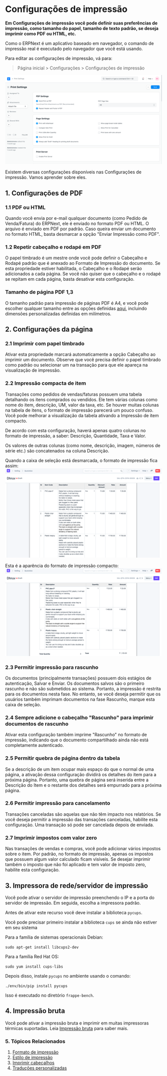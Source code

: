 # Configurações de impressão



**Em Configurações de impressão você pode definir suas preferências de impressão, como tamanho do papel, tamanho de texto padrão, se deseja imprimir como PDF ou HTML, etc.**


Como o ERPNext é um aplicativo baseado em navegador, o comando de impressão real é executado pelo navegador que você está usando.


Para editar as configurações de impressão, vá para:
> Página inicial > Configurações > Configurações de impressão


![Configurações de impressão](/files/print-settings.png)


Existem diversas configurações disponíveis nas Configurações de impressão. Vamos aprender sobre eles.


## 1. Configurações de PDF


### 1.1 PDF ou HTML


Quando você envia por e-mail qualquer documento (como Pedido de Venda/Fatura) do ERPNext, ele é enviado no formato PDF ou HTML. O arquivo é enviado em PDF por padrão. Caso queira enviar um documento no formato HTML, basta desmarcar a opção "Enviar Impressão como PDF".


### 1.2 Repetir cabeçalho e rodapé em PDF


O papel timbrado é um mestre onde você pode definir o Cabeçalho e Rodapé padrão que é anexado ao Formato de Impressão do documento. Se esta propriedade estiver habilitada, o Cabeçalho e o Rodapé serão adicionados a cada página. Se você não quiser que o cabeçalho e o rodapé se repitam em cada página, basta desativar esta configuração.


### Tamanho de página PDF 1,3


O tamanho padrão para impressão de páginas PDF é A4, e você pode escolher qualquer tamanho entre as opções definidas [aqui](https://doc.qt.io/archives/qt-4.8/qprinter.html#PaperSize-enum), incluindo dimensões personalizadas definidas em milímetros.


## 2. Configurações da página


### 2.1 Imprimir com papel timbrado


Ativar esta propriedade marcará automaticamente a opção Cabeçalho ao imprimir um documento. Observe que você precisa definir o papel timbrado como padrão ou selecionar um na transação para que ele apareça na visualização de impressão.


### 2.2 Impressão compacta de item


Transações como pedidos de vendas/faturas possuem uma tabela detalhando os itens comprados ou vendidos. Ele tem várias colunas como nome do item, descrição, UM, valor da taxa, etc. Se houver muitas colunas na tabela de itens, o formato de impressão parecerá um pouco confuso. Você pode melhorar a visualização da tabela ativando a Impressão de item compacto.


De acordo com esta configuração, haverá apenas quatro colunas no formato de impressão, a saber: Descrição, Quantidade, Taxa e Valor.


Os valores de outras colunas (como nome, descrição, imagem, números de série etc.) são concatenados na coluna Descrição.


Quando a caixa de seleção está desmarcada, o formato de impressão fica assim:
![Configurações de formato de impressão incompact](/files/incompact-print.png)


Esta é a aparência do formato de impressão compacto:
![Configurações de formato de impressão compacta](/files/compact-print.png)


### 2.3 Permitir impressão para rascunho


Os documentos (principalmente transações) possuem dois estágios de autenticação, Salvar e Enviar. Os documentos salvos são o primeiro rascunho e não são submetidos ao sistema. Portanto, a impressão é restrita para os documentos nesta fase. No entanto, se você deseja permitir que os usuários também imprimam documentos na fase Rascunho, marque esta caixa de seleção.


### 2.4 Sempre adicione o cabeçalho "Rascunho" para imprimir documentos de rascunho


Ativar esta configuração também imprime "Rascunho" no formato de impressão, indicando que o documento compartilhado ainda não está completamente autenticado.


### 2.5 Permitir quebra de página dentro da tabela


Se a descrição de um item ocupar mais espaço do que o normal de uma página, a ativação dessa configuração dividirá os detalhes do item para a próxima página. Portanto, uma quebra de página será inserida entre a Descrição do Item e o restante dos detalhes será empurrado para a próxima página.


### 2.6 Permitir impressão para cancelamento


Transações canceladas são aquelas que não têm impacto nos relatórios. Se você deseja permitir a impressão das transações canceladas, habilite esta configuração. Uma transação só pode ser cancelada depois de enviada.


### 2.7 Imprimir impostos com valor zero


Nas transações de vendas e compras, você pode adicionar vários impostos sobre o item. Por padrão, no formato de impressão, apenas os impostos que possuem algum valor calculado ficam visíveis. Se desejar imprimir também o imposto que não foi aplicado e tem valor de imposto zero, habilite esta configuração.


## 3. Impressora de rede/servidor de impressão


Você pode ativar o servidor de impressão preenchendo o IP e a porta do servidor de impressão. Em seguida, escolha a impressora padrão.


Antes de ativar este recurso você deve instalar a biblioteca `pycups`.


Você pode precisar primeiro instalar a biblioteca `cups` se ainda não estiver em seu sistema


Para a família de sistemas operacionais Debian:


`sudo apt-get install libcups2-dev`


Para a família Red Hat OS:


`sudo yum install cups-libs`


Depois disso, instale `pycups` no ambiente usando o comando:


`./env/bin/pip install pycups`


Isso é executado no diretório `frappe-bench`.


## 4. Impressão bruta


Você pode ativar a impressão bruta e imprimir em muitas impressoras térmicas suportadas. Leia [Impressão bruta](/docs/pt/setting-up/print/raw-printing) para saber mais.


### 5. Tópicos Relacionados


1. [Formato de impressão](/docs/pt/setting-up/print/print-format)
2. [Estilo de impressão](/docs/pt/setting-up/print/print-style)
3. [Imprimir cabeçalhos](/docs/pt/setting-up/print/print-headings)
4. [Traduções personalizadas](/docs/pt/setting-up/print/custom-translations)




